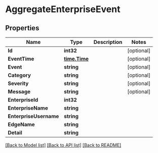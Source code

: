 # AggregateEnterpriseEvent

## Properties

Name | Type | Description | Notes
------------ | ------------- | ------------- | -------------
**Id** | **int32** |  | [optional] 
**EventTime** | [**time.Time**](time.Time.md) |  | [optional] 
**Event** | **string** |  | [optional] 
**Category** | **string** |  | [optional] 
**Severity** | **string** |  | [optional] 
**Message** | **string** |  | [optional] 
**EnterpriseId** | **int32** |  | 
**EnterpriseName** | **string** |  | 
**EnterpriseUsername** | **string** |  | 
**EdgeName** | **string** |  | 
**Detail** | **string** |  | 

[[Back to Model list]](../README.md#documentation-for-models) [[Back to API list]](../README.md#documentation-for-api-endpoints) [[Back to README]](../README.md)


